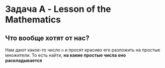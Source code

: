 <h1>Задача А - Lesson of the Mathematics</h1>

<h2>Что вообще хотят от нас?</h2>
<p>
  Нам дают какое-то число <code>n</code> и просят красиво его разложить на простые множители.
  То есть найти, <b>на какие простые числа оно раскладывается</b>
</p>

